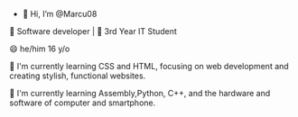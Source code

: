 - 👋 Hi, I’m @Marcu08
  
🎯 Software developer | 🤖 3rd Year IT Student

😄 he/him 16 y/o

🔭 I'm currently learning CSS and HTML, focusing on web development and creating stylish, functional websites.

🌱 I'm currently learning Assembly,Python, C++, and the hardware and software of computer and smartphone.
